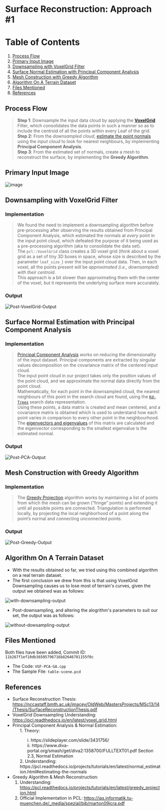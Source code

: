 <h1> Surface Reconstruction: Approach #1 </h1>

# Table of Contents
1. [Process Flow](#Process-Flow)
2. [Primary Input Image](#Primary-Input-Image)
3. [Downsampling with VoxelGrid Filter](#Downsampling-with-VoxelGrid-Filter)
4. [Surface Normal Estimation with Principal Component Analysis](#Surface-Normal-Estimation-with-Principal-Component-Analysis)
5. [Mesh Construction with Greedy Algorithm](#Mesh-Construction-with-Greedy-Algorithm)
6. [Algorithm On A Terrain Dataset](#Algorithm-On-A-Terrain-DataSet)
7. [Files Mentioned](#Files-Mentioned)
8. [References](#References)

<h2> Process Flow <a name="Process-Flow"></a></h2>

> **Step 1**: Downsample the input data cloud by applying the [**VoxelGrid**](https://pointclouds.org/documentation/classpcl_1_1_voxel_grid_3_01pcl_1_1_p_c_l_point_cloud2_01_4.html) Filter, which consolidates the data points in such a manner so as to include the centroid of all the points within every Leaf of the grid. <br>
> **Step 2:** From the *downsampled cloud*, [estimate the point normals](https://pointclouds.org/documentation/classpcl_1_1_normal_estimation.html) using the *input cloud* to look for nearest neighbours, by implementing **Principal Component Analysis**. <br>
> **Step 3**: From the estimated set of normals, create a mesh to reconstruct the surface, by implementing the **Greedy Algorithm**. <br>

<h2>Primary Input Image<a name="Primary-Input-Image"></a></h2>

![image](https://user-images.githubusercontent.com/95737452/189767203-5c820b68-d15b-4222-961a-0172cb9ee2c1.png)

<h2> Downsampling with VoxelGrid Filter <a name="Downsampling-with-VoxelGrid-Filter"></a></h2>

<h3> Implementation </h3>

> We found the need to implement a downsampling algorithm before pre-processing after observing the results obtained from Principal Component Analysis, which estimated the normals at *every* point in the input point cloud, which defeated the purpose of it being used as a pre-processing algorithm (aka to consolidate the data set). <br>
> The `pcl::VoxelGrid` class creates a 3D voxel grid (think about a voxel grid as a set of tiny 3D boxes in space, whose size is described by the parameter `leaf_size_`) over the input point cloud data. Then, in each voxel, all the points present will be *approximated (i.e., downsampled) with their centroid*.  <br>
> This approach is a bit slower than approximating them with the center of the voxel, but it represents the underlying surface more accurately. <br>

<h3> Output </h3>

![Post-VoxelGrid-Output](https://user-images.githubusercontent.com/95737452/189767346-a6b294f3-d122-408d-9d66-31af497ecd65.png) <br>

<h2> Surface Normal Estimation with Principal Component Analysis <a name="Surface-Normal-Estimation-with-Principal-Component-Analysis"></a></h2>

<h3> Implementation </h3>

> [Principal Component Analysis](https://pointclouds.org/documentation/classpcl_1_1_p_c_a.html) works on reducing the dimensionality of the input dataset. Principal components are extracted by singular values decomposition on the covariance matrix of the centered input cloud. <br>
> The input point cloud in our project takes only the position values of the point cloud, and we approximate the normal data directly from the point cloud. <br>
> Mathematically, for each point in the downsampled cloud, the nearest neighbours of this point in the search cloud are found, using the [`Kd-Trees`](https://pointclouds.org/documentation/classpcl_1_1_kd_tree.html) search data representation. <br> 
> Using these points, a data matrix is created and mean centered, and a covariance matrix is obtained which is used to understand how each point varies in comparison to every other point in the neighbourhood. <br>
> The [eigenvectors and eigenvalues](https://www.youtube.com/watch?v=PFDu9oVAE-g&list=PLZHQObOWTQDPD3MizzM2xVFitgF8hE_ab&index=14) of this matrix are calculated and the eigenvector corresponding to the smallest eigenvalue is the estimated normal.

<h3> Output </h3>

![Post-PCA-Output](https://user-images.githubusercontent.com/95737452/189989562-695e951e-fb66-44a6-9d55-efbe7836a41a.png)

<h2> Mesh Construction with Greedy Algorithm <a name="Mesh-Construction-with-Greedy-Algorithm"></a></h2>

<h3> Implementation </h3>

> The [Greedy Projection](https://pointclouds.org/documentation/classpcl_1_1_greedy_projection_triangulation.html) algorithm works by maintaining a list of points from which the mesh can be grown (“fringe” points) and extending it until all possible points are connected. Triangulation is performed locally, by projecting the local neighborhood of a point along the point’s normal and connecting unconnected points. <br>

<h3> Output </h3>

![Post-Greedy-Output](https://user-images.githubusercontent.com/95737452/189991746-f344cddc-0c55-482e-9eb3-5cf7dae9e631.png)

<h2> Algorithm On A Terrain Dataset <a name = #Algorithm-On-A-Terrain-DataSet></a></h2>

* With the results obtained so far, we tried using this combined algorithm on a real terrain dataset.
* The first conclusion we drew from this is that using VoxelGrid Downsampling causes us to lose most of terrain's curves, given the output we obtained was as follows:

![with-downsampling-output](https://user-images.githubusercontent.com/95737452/190857177-99252dd5-6b48-4f23-98bf-1e1e646d7a4b.png)

* Post-downsampling, and altering the alogrithm's parameters to suit our set, the output was as follows:

![without-dowsampling-output](https://user-images.githubusercontent.com/95737452/190857698-e380cb6f-3bfc-41ca-afa0-592f72a18c6e.png)


<h2> Files Mentioned <a name = "Files-Mentioned"></a></h2>

Both files have been added, Commit ID: `11b267f1ef10db36505796716b82646701155f0c`
* The Code: `VGF-PCA-GA.cpp`
* The Sample File: `table-scene.pcd`

<h2> References <a name="References"></a></h2>

* Surface Reconstruction Thesis: https://nccastaff.bmth.ac.uk/jmacey/OldWeb/MastersProjects/MSc13/14/Thesis/SurfaceReconstructionThesis.pdf 
* VoxelGrid Downsampling Understanding: https://pcl.readthedocs.io/en/latest/voxel_grid.html
* Principal Component Analysis & Normal Estimation:
    <ol>
    1. Theory: <br>
        <ol>
        i. https://slideplayer.com/slide/3431756/ <br>
        ii. https://www.diva-portal.org/smash/get/diva2:1358700/FULLTEXT01.pdf Section 2.3, Normal Estimation <br>
        </ol>
    2. Understanding: https://pcl.readthedocs.io/projects/tutorials/en/latest/normal_estimation.html#estimating-the-normals
    </ol>
* Greedy Algorithm & Mesh Reconstruction:
    1. Understanding: https://pcl.readthedocs.io/projects/tutorials/en/latest/greedy_projection.html
    2. Official Implementation in PCL: https://ias.informatik.tu-muenchen.de/_media/spezial/bib/marton09icra.pdf
